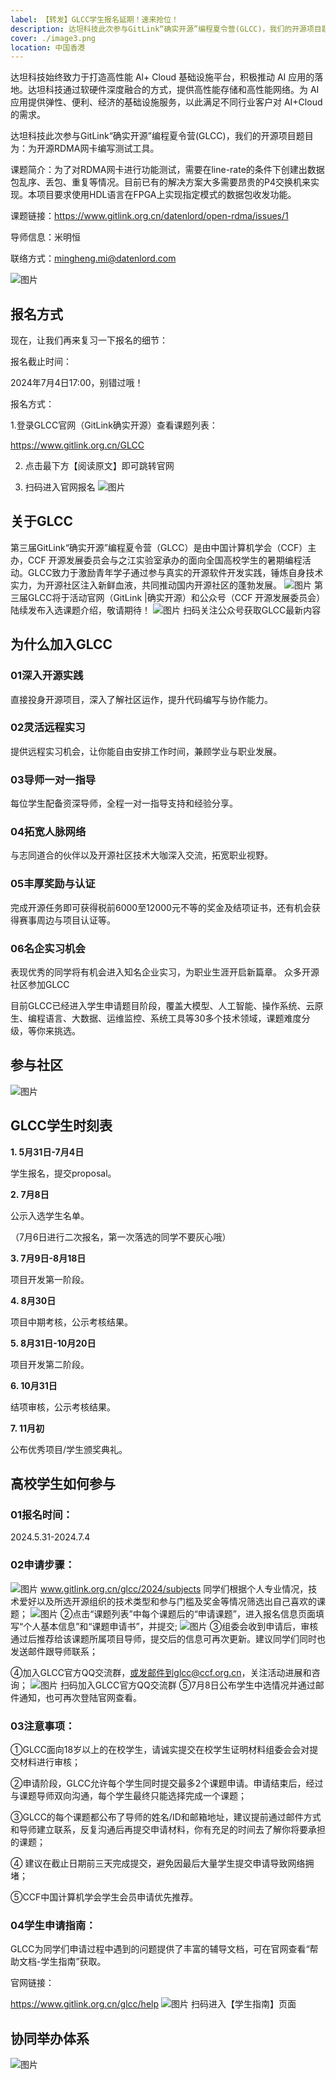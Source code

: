 ```yaml
---
label: 【转发】GLCC学生报名延期！速来抢位！
description: 达坦科技此次参与GitLink“确实开源”编程夏令营(GLCC)，我们的开源项目题目为：为开源RDMA网卡编写测试工具。课题简介：为了对RDMA网卡进行功能测试，需要在line-rate的条件下创建出数据包乱序、丢包、重复等情况。目前已有的解决方案大多需要昂贵的P4交换机来实现。本项目要求使用HDL语言在FPGA上实现指定模式的数据包收发功能。课题链接：https://www.gitlink.org.cn/datenlord/open-rdma/issues/1导师信息：米明恒联络方式：mingheng.mi@datenlord.com
cover: ./image3.png
location: 中国香港
---
```

达坦科技始终致力于打造高性能 Al+ Cloud 基础设施平台，积极推动 AI 应用的落地。达坦科技通过软硬件深度融合的方式，提供高性能存储和高性能网络。为 AI 应用提供弹性、便利、经济的基础设施服务，以此满足不同行业客户对 AI+Cloud 的需求。


达坦科技此次参与GitLink“确实开源”编程夏令营(GLCC)，我们的开源项目题目为：为开源RDMA网卡编写测试工具。



课题简介：为了对RDMA网卡进行功能测试，需要在line-rate的条件下创建出数据包乱序、丢包、重复等情况。目前已有的解决方案大多需要昂贵的P4交换机来实现。本项目要求使用HDL语言在FPGA上实现指定模式的数据包收发功能。



课题链接：https://www.gitlink.org.cn/datenlord/open-rdma/issues/1

导师信息：米明恒

联络方式：mingheng.mi@datenlord.com


![图片](./image1.png)
## 报名方式
现在，让我们再来复习一下报名的细节：



报名截止时间：

2024年7月4日17:00，别错过哦！



报名方式：

1.登录GLCC官网（GitLink确实开源）查看课题列表：  

https://www.gitlink.org.cn/GLCC

2. 点击最下方【阅读原文】即可跳转官网

3. 扫码进入官网报名
![图片](./image2.png)

## 关于GLCC
第三届GitLink“确实开源”编程夏令营（GLCC）是由中国计算机学会（CCF）主办，CCF 开源发展委员会与之江实验室承办的面向全国高校学生的暑期编程活动。GLCC致力于激励青年学子通过参与真实的开源软件开发实践，锤炼自身技术实力，为开源社区注入新鲜血液，共同推动国内开源社区的蓬勃发展。
![图片](./image3.png)
第三届GLCC将于活动官网（GitLink |确实开源）和公众号（CCF 开源发展委员会）陆续发布入选课题介绍，敬请期待！
![图片](./image4.png)
扫码关注公众号获取GLCC最新内容

## 为什么加入GLCC

### 01深入开源实践

直接投身开源项目，深入了解社区运作，提升代码编写与协作能力。

### 02灵活远程实习

提供远程实习机会，让你能自由安排工作时间，兼顾学业与职业发展。

### 03导师一对一指导

每位学生配备资深导师，全程一对一指导支持和经验分享。

### 04拓宽人脉网络

与志同道合的伙伴以及开源社区技术大咖深入交流，拓宽职业视野。

### 05丰厚奖励与认证

完成开源任务即可获得税前6000至12000元不等的奖金及结项证书，还有机会获得赛事周边与项目认证等。

### 06名企实习机会

表现优秀的同学将有机会进入知名企业实习，为职业生涯开启新篇章。
众多开源社区参加GLCC

目前GLCC已经进入学生申请题目阶段，覆盖大模型、人工智能、操作系统、云原生、编程语言、大数据、运维监控、系统工具等30多个技术领域，课题难度分级，等你来挑选。
## 参与社区
![图片](./image5.png)

## GLCC学生时刻表
**1. 5月31日-7月4日**

学生报名，提交proposal。

**2. 7月8日**

公示入选学生名单。

（7月6日进行二次报名，第一次落选的同学不要灰心哦）

**3.  7月9日-8月18日**

 项目开发第一阶段。

**4. 8月30日**

项目中期考核，公示考核结果。

**5.  8月31日-10月20日**

项目开发第二阶段。

**6.  10月31日**

结项审核，公示考核结果。

**7.  11月初**

公布优秀项目/学生颁奖典礼。

## 高校学生如何参与
### 01报名时间：

2024.5.31-2024.7.4
### 02申请步骤：
![图片](./image6.png)
www.gitlink.org.cn/glcc/2024/subjects
同学们根据个人专业情况，技术爱好以及所选开源组织的技术类型和参与门槛及奖金等情况筛选出自己喜欢的课题；
![图片](./image7.png)
②点击“课题列表”中每个课题后的“申请课题”，进入报名信息页面填写“个人基本信息”和“课题申请书”，并提交;
![图片](./image8.png)
③组委会收到申请后，审核通过后推荐给该课题所属项目导师，提交后的信息可再次更新。建议同学们同时也发送邮件跟导师联系；



④加入GLCC官方QQ交流群，或发邮件到glcc@ccf.org.cn，关注活动进展和咨询；
![图片](./image9.png)
扫码加入GLCC官方QQ交流群
⑤7月8日公布学生中选情况并通过邮件通知，也可再次登陆官网查看。



### 03注意事项：

①GLCC面向18岁以上的在校学生，请诚实提交在校学生证明材料组委会会对提交材料进行审核；



②申请阶段，GLCC允许每个学生同时提交最多2个课题申请。申请结束后，经过与课题导师双向沟通，每个学生最终只能选择完成一个课题；



③GLCC的每个课题都公布了导师的姓名/ID和邮箱地址，建议提前通过邮件方式和导师建立联系，反复沟通后再提交申请材料，你有充足的时间去了解你将要承担的课题；



④ 建议在截止日期前三天完成提交，避免因最后大量学生提交申请导致网络拥堵；



⑤CCF中国计算机学会学生会员申请优先推荐。



### 04学生申请指南：

GLCC为同学们申请过程中遇到的问题提供了丰富的辅导文档，可在官网查看“帮助文档-学生指南”获取。

官网链接：

https://www.gitlink.org.cn/glcc/help
![图片](./image10.png)
扫码进入【学生指南】页面
## 协同举办体系
![图片](./image.png)
